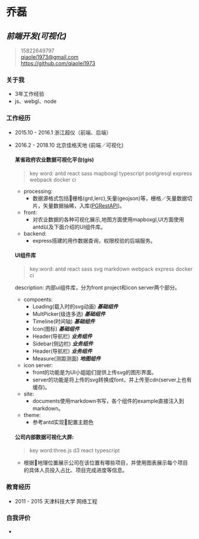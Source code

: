 # 乔磊
##  ***前端开发(可视化)***
> <i class="fa fa-phone"></i> 15822649797 </br>
> <i class="fa fa-envelope"></i> qiaolei1973@gmail.com </br>
> <i class="fa fa-github"></i> https://github.com/qiaolei1973 </br>

### 关于我
* 3年工作经验
* js、webgl、node

### 工作经历
* 2015.10 - 2016.1 浙江超仪（前端、后端）
* 2016.2 - 2018.10 北京佳格天地 (前端／可视化)

    #### 某省政府农业数据可视化平台(gis)
    > key word: antd react sass mapboxgl typescript postgresql express webpack docker ci
    * processing:
        * 数据源格式包括栅格(grd,lerc),矢量(geojson)等，栅格／矢量数据切片，矢量数据抽稀，入库([PGRestAPI](https://github.com/spatialdev/PGRestAPI))。
    * front:
        * 对农业数据的各种可视化展示,地图方面使用mapboxgl,UI方面使用antd以及下面介绍的UI组件库。
    * backend:
        * express搭建的用作数据查询，权限校验的后端服务。

    #### UI组件库
    
    > key:word: antd react sass svg markdown webpack express docker ci

    description: 内部ui组件库，分为front project和icon server两个部分。</br>
    * compoents:
        * Loading(载入时的svg动画) ***基础组件***
        * MultPicker(级连多选) ***基础组件***
        * Timeline(时间轴) ***基础组件***
        * Icon(图标) ***基础组件***
        * Header(导航栏) ***业务组件***
        * Sidebar(侧边栏) ***业务组件***
        * Header(导航栏) ***业务组件***
        * Measure(测距测面) ***地图组件***
    * icon server:
        * front的功能是为UI小姐姐们提供上传svg的图形界面。
        * server的功能是将上传的svg转换成font，并上传至cdn(server上也有缓存)。
    * site:
        * documents使用markdown书写，各个组件的example直接注入到markdown。
    * theme:
        * 参考antd实现配置主题色

    #### 公司内部数据可视化大屏:
    > key word:three.js d3 react typescript
    * 根据地理位置展示公司在该位置有哪些项目，并使用图表展示每个项目的具体人员投入占比、项目完成进度等信息。

### 教育经历
* 2011 - 2015 天津科技大学 网络工程

### 自我评价
* 

<link rel="stylesheet" href="https://cdn.staticfile.org/font-awesome/4.7.0/css/font-awesome.css">
